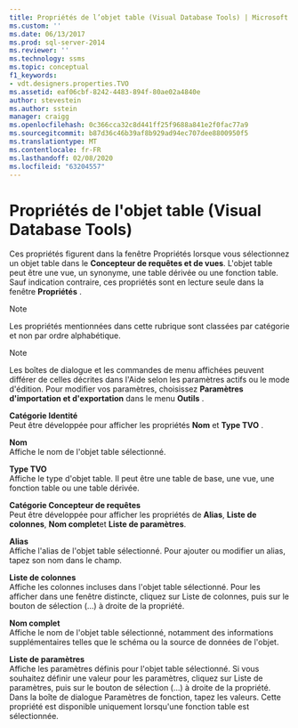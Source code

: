 ```yaml
---
title: Propriétés de l’objet table (Visual Database Tools) | Microsoft Docs
ms.custom: ''
ms.date: 06/13/2017
ms.prod: sql-server-2014
ms.reviewer: ''
ms.technology: ssms
ms.topic: conceptual
f1_keywords:
- vdt.designers.properties.TVO
ms.assetid: eaf06cbf-8242-4483-894f-80ae02a4840e
author: stevestein
ms.author: sstein
manager: craigg
ms.openlocfilehash: 0c366cca32c8d441ff25f9688a841e2f0fac77a9
ms.sourcegitcommit: b87d36c46b39af8b929ad94ec707dee8800950f5
ms.translationtype: MT
ms.contentlocale: fr-FR
ms.lasthandoff: 02/08/2020
ms.locfileid: "63204557"
---
```

# <a name="table-valued-object-properties-visual-database-tools"></a>Propriétés de l'objet table (Visual Database Tools)
  Ces propriétés figurent dans la fenêtre Propriétés lorsque vous sélectionnez un objet table dans le **Concepteur de requêtes et de vues**. L'objet table peut être une vue, un synonyme, une table dérivée ou une fonction table. Sauf indication contraire, ces propriétés sont en lecture seule dans la fenêtre **Propriétés** .  
  
> [!NOTE]  
>  Les propriétés mentionnées dans cette rubrique sont classées par catégorie et non par ordre alphabétique.  
  
> [!NOTE]  
>  Les boîtes de dialogue et les commandes de menu affichées peuvent différer de celles décrites dans l'Aide selon les paramètres actifs ou le mode d'édition. Pour modifier vos paramètres, choisissez **Paramètres d'importation et d'exportation** dans le menu **Outils** .  
  
 **Catégorie Identité**  
 Peut être développée pour afficher les propriétés **Nom** et **Type TVO** .  
  
 **Nom**  
 Affiche le nom de l'objet table sélectionné.  
  
 **Type TVO**  
 Affiche le type d'objet table. Il peut être une table de base, une vue, une fonction table ou une table dérivée.  
  
 **Catégorie Concepteur de requêtes**  
 Peut être développée pour afficher les propriétés de **Alias**, **Liste de colonnes**, **Nom complet**et **Liste de paramètres**.  
  
 **Alias**  
 Affiche l'alias de l'objet table sélectionné. Pour ajouter ou modifier un alias, tapez son nom dans le champ.  
  
 **Liste de colonnes**  
 Affiche les colonnes incluses dans l'objet table sélectionné. Pour les afficher dans une fenêtre distincte, cliquez sur Liste de colonnes, puis sur le bouton de sélection (…) à droite de la propriété.  
  
 **Nom complet**  
 Affiche le nom de l'objet table sélectionné, notamment des informations supplémentaires telles que le schéma ou la source de données de l'objet.  
  
 **Liste de paramètres**  
 Affiche les paramètres définis pour l'objet table sélectionné. Si vous souhaitez définir une valeur pour les paramètres, cliquez sur Liste de paramètres, puis sur le bouton de sélection (…) à droite de la propriété. Dans la boîte de dialogue Paramètres de fonction, tapez les valeurs. Cette propriété est disponible uniquement lorsqu'une fonction table est sélectionnée.  
  
  
